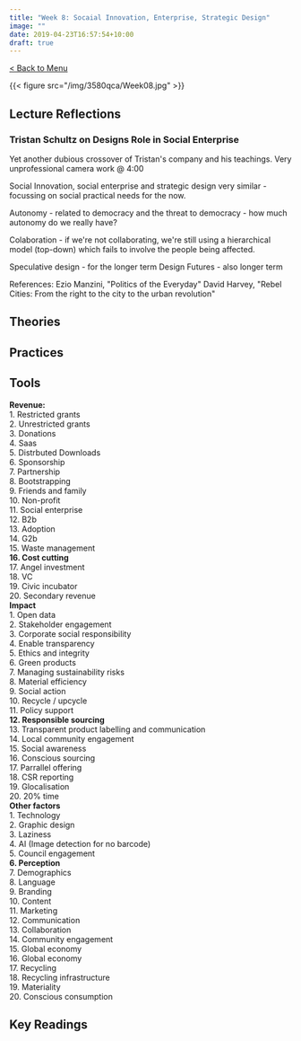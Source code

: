 ```yaml
---
title: "Week 8: Socaial Innovation, Enterprise, Strategic Design"
image: ""
date: 2019-04-23T16:57:54+10:00
draft: true
---
```

[< Back to Menu](/3580qca/)

{{< figure src="/img/3580qca/Week08.jpg" >}}

## Lecture Reflections
### Tristan Schultz on Designs Role in Social Enterprise
Yet another dubious crossover of Tristan's company and his teachings.  Very unprofessional camera work @ 4:00

Social Innovation, social enterprise and strategic design very similar - focussing on social practical needs for the now.


Autonomy - related to democracy and the threat to democracy - how much autonomy do we really have?

Colaboration - if we're not collaborating, we're still using a hierarchical model (top-down) which fails to involve the people being affected.

Speculative design - for the longer term
Design Futures - also longer term

References:
Ezio Manzini, "Politics of the Everyday"
David Harvey, "Rebel Cities: From the right to the city to the urban revolution"

## Theories


## Practices


## Tools 


<div class="row">
    <div class="4u 12u$(medium)">
        <strong>Revenue:</strong></br>  
        1. Restricted grants  </br>
        2. Unrestricted grants  </br>
        3. Donations  </br>
        4. Saas  </br>
        5. Distrbuted Downloads  </br>
        6. Sponsorship  </br>
        7. Partnership  </br>
        8. Bootstrapping  </br>
        9. Friends and family  </br>
        10. Non-profit  </br>
        11. Social enterprise</br>  
        12. B2b  </br>
        13. Adoption  </br>
        14. G2b  </br>
        15. Waste management  </br>
        <strong>16. Cost cutting</strong>  </br>
        17. Angel investment  </br>
        18. VC  </br>
        19. Civic incubator  </br>
        20. Secondary revenue  </br>
    </div>
    <div class="4u 12u$(medium)">
        <strong>Impact</strong></br>
        1. Open data</br>
        2. Stakeholder engagement</br>
        3. Corporate social responsibility</br>
        4. Enable transparency</br>
        5. Ethics and integrity</br>
        6. Green products</br>
        7. Managing sustainability risks</br>
        8. Material efficiency</br>
        9. Social action</br>
        10. Recycle / upcycle</br>
        11. Policy support</br>
        <strong>12. Responsible sourcing</strong></br>
        13. Transparent product labelling and communication</br>
        14. Local community engagement</br>
        15. Social awareness</br>
        16. Conscious sourcing</br>
        17. Parrallel offering</br>
        18. CSR reporting</br>
        19. Glocalisation</br>
        20. 20% time</br>
    </div>
    <div class="4u 12u$(medium)">
        <strong>Other factors</strong></br>
        1. Technology</br>
        2. Graphic design</br>
        3. Laziness</br>
        4. AI (Image detection for no barcode)</br>
        5. Council engagement</br>
        <strong>6. Perception</strong></br>
        7. Demographics</br>
        8. Language</br>
        9. Branding</br>
        10. Content</br>
        11. Marketing</br>
        12. Communication</br>
        13. Collaboration</br>
        14. Community engagement</br>
        15. Global economy</br>
        16. Global economy </br>
        17. Recycling</br>
        18. Recycling infrastructure</br>
        19. Materiality</br>
        20. Conscious consumption</br>
    </div>
</div>


## Key Readings

